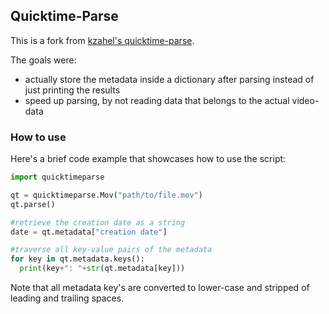 ## Quicktime-Parse

This is a fork from [kzahel's quicktime-parse](https://github.com/kzahel/quicktime-parse).

The goals were:

* actually store the metadata inside a dictionary after parsing instead of just printing the results
* speed up parsing, by not reading data that belongs to the actual video-data

### How to use

Here's a brief code example that showcases how to use the script:

```python
import quicktimeparse

qt = quicktimeparse.Mov("path/to/file.mov")
qt.parse()

#retrieve the creation date as a string
date = qt.metadata["creation date"]

#traverse all key-value pairs of the metadata
for key in qt.metadata.keys():
  print(key+": "+str(qt.metadata[key]))
```

Note that all metadata key's are converted to lower-case and stripped of leading and trailing spaces.
